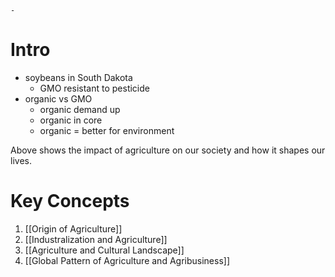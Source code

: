 	- 

# Intro

- soybeans in South Dakota
	- GMO resistant to pesticide
- organic vs GMO
	- organic demand up
	- organic in core 
	- organic = better for environment

Above shows the impact of agriculture on our society and how it shapes our lives.

# Key Concepts

1. [[Origin of Agriculture]]
2. [[Industralization and Agriculture]]
3. [[Agriculture and Cultural Landscape]]
4. [[Global Pattern of Agriculture and Agribusiness]]

